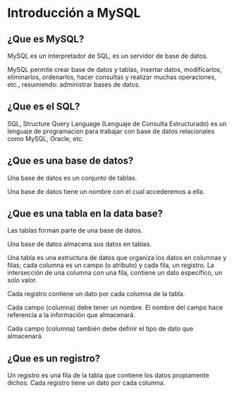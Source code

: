 # Introducción a MySQL

## ¿Que es MySQL?
MySQL es un interpretador de SQL, es un servidor de base de datos.

MySQL permite crear base de datos y tablas, insertar datos, modificarlos, eliminarlos, ordenarlos, hacer consultas y 
realizar muchas operaciones, etc., resumiendo: administrar bases de datos.

## ¿Que es el SQL?
SQL, Structure Query Language (Lenguaje de Consulta Estructurado) es un lenguaje de programacion para trabajar con base 
de datos relacionales como MySQL, Oracle, etc.

## ¿Que es una base de datos?
Una base de datos es un conjunto de tablas.

Una base de datos tiene un nombre con el cual accederemos a ella.

## ¿Que es una tabla en la data base?
Las tablas forman parte de una base de datos.

Una base de datos almacena sus datos en tablas.

Una tabla es una estructura de datos que organiza los datos en columnas y filas; cada columna es un campo (o atributo) y
 cada fila, un registro. La intersección de una columna con una fila, contiene un dato específico, un solo valor.

Cada registro contiene un dato por cada columna de la tabla.

Cada campo (columna) debe tener un nombre. El nombre del campo hace referencia a la información que almacenará.

Cada campo (columna) también debe definir el tipo de dato que almacenará.

## ¿Que es un registro?
Un registro es una fila de la tabla que contiene los datos propiamente dichos. Cada registro tiene un dato por cada columna.


